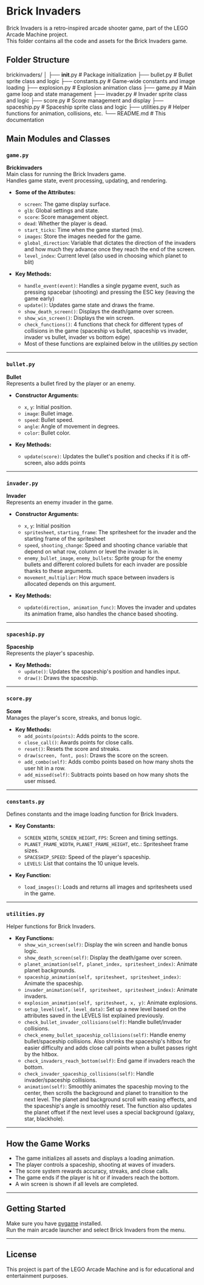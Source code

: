 # Brick Invaders

Brick Invaders is a retro-inspired arcade shooter game, part of the LEGO Arcade Machine project.  
This folder contains all the code and assets for the Brick Invaders game.

## Folder Structure

brickinvaders/
│
├── __init__.py           # Package initialization
├── bullet.py             # Bullet sprite class and logic
├── constants.py          # Game-wide constants and image loading
├── explosion.py          # Explosion animation class
├── game.py               # Main game loop and state management
├── invader.py            # Invader sprite class and logic
├── score.py              # Score management and display
├── spaceship.py          # Spaceship sprite class and logic
├── utilities.py          # Helper functions for animation, collisions, etc.
└── README.md             # This documentation

## Main Modules and Classes

### `game.py`
**Brickinvaders**  
Main class for running the Brick Invaders game.  
Handles game state, event processing, updating, and rendering.

- **Some of the Attributes:**
  - `screen`: The game display surface.
  - `glb`: Global settings and state.
  - `score`: Score management object.
  - `dead`: Whether the player is dead.
  - `start_ticks`: Time when the game started (ms).
  - `images`: Store the images needed for the game.
  - `global_direction`: Variable that dictates the direction of the invaders and how much they advance once they reach the end of the screen.
  - `level_index`: Current level (also used in choosing which planet to blit)

- **Key Methods:**
  - `handle_event(event)`: Handles a single pygame event, such as pressing spacebar (shooting) and pressing the ESC key (leaving the game early)
  - `update()`: Updates game state and draws the frame.
  - `show_death_screen()`: Displays the death/game over screen.
  - `show_win_screen()`: Displays the win screen.
  - `check_functions()`: 4 functions that check for different types of collisions in the game (spaceship vs bullet, spaceship vs invader, invader vs bullet, invader vs bottom edge)
  - Most of these functions are explained below in the utilities.py section

---

### `bullet.py`
**Bullet**  
Represents a bullet fired by the player or an enemy.

- **Constructor Arguments:**
  - `x`, `y`: Initial position.
  - `image`: Bullet image.
  - `speed`: Bullet speed.
  - `angle`: Angle of movement in degrees.
  - `color`: Bullet color.

- **Key Methods:**
  - `update(score)`: Updates the bullet's position and checks if it is off-screen, also adds points

---

### `invader.py`
**Invader**  
Represents an enemy invader in the game.

- **Constructor Arguments:**
  - `x`, `y`: Initial position
  - `spritesheet`, `starting_frame`: The spritesheet for the invader and the starting frame of the spritesheet
  - `speed`, `shooting_change`: Speed and shooting chance variable that depend on what row, column or level the invader is in.
  - `enemy_bullet_image`, `enemy_bullets`: Sprite group for the enemy bullets and different colored bullets for each invader are possible thanks to these arguments.
  - `movement_multiplier`: How much space between invaders is allocated depends on this argument.

- **Key Methods:**
  - `update(direction, animation_func)`: Moves the invader and updates its animation frame, also handles the chance based shooting.
  
---

### `spaceship.py`
**Spaceship**  
Represents the player's spaceship.

- **Key Methods:**
  - `update()`: Updates the spaceship's position and handles input.
  - `draw()`: Draws the spaceship.

---

### `score.py`
**Score**  
Manages the player's score, streaks, and bonus logic.

- **Key Methods:**
  - `add_points(points)`: Adds points to the score.
  - `close_call()`: Awards points for close calls.
  - `reset()`: Resets the score and streaks.
  - `draw(screen, font, pos)`: Draws the score on the screen.
  - `add_combo(self)`: Adds combo points based on how many shots the user hit in a row.
  - `add_missed(self)`: Subtracts points based on how many shots the user missed.

---

### `constants.py`
Defines constants and the image loading function for Brick Invaders.

- **Key Constants:**
  - `SCREEN_WIDTH`, `SCREEN_HEIGHT`, `FPS`: Screen and timing settings.
  - `PLANET_FRAME_WIDTH`, `PLANET_FRAME_HEIGHT`, etc.: Spritesheet frame sizes.
  - `SPACESHIP_SPEED`: Speed of the player's spaceship.
  - `LEVELS`: List that contains the 10 unique levels.

- **Key Function:**
  - `load_images()`: Loads and returns all images and spritesheets used in the game.

---

### `utilities.py`
Helper functions for Brick Invaders.

- **Key Functions:**
  - `show_win_screen(self)`: Display the win screen and handle bonus logic.
  - `show_death_screen(self)`: Display the death/game over screen.
  - `planet_animation(self, planet_index, spritesheet_index)`: Animate planet backgrounds.
  - `spaceship_animation(self, spritesheet, spritesheet_index)`: Animate the spaceship.
  - `invader_animation(self, spritesheet, spritesheet_index)`: Animate invaders.
  - `explosion_animation(self, spritesheet, x, y)`: Animate explosions.
  - `setup_level(self, level_data)`: Set up a new level based on the attributes saved in the LEVELS list explained previously.
  - `check_bullet_invader_collisions(self)`: Handle bullet/invader collisions.
  - `check_enemy_bullet_spaceship_collisions(self)`: Handle enemy bullet/spaceship collisions. Also shrinks the spaceship's hitbox for easier difficulty and adds close call points when a bullet passes right by the hitbox.
  - `check_invaders_reach_bottom(self)`: End game if invaders reach the bottom.
  - `check_invader_spaceship_collisions(self)`: Handle invader/spaceship collisions.
  - `animation(self)`: Smoothly animates the spaceship moving to the center, then scrolls the background and planet to transition to the next level. The planet and background scroll with easing effects, and the spaceship's angle is smoothly reset. The function also updates the planet offset if the next level uses a special background (galaxy, star, blackhole).

---

## How the Game Works

- The game initializes all assets and displays a loading animation.
- The player controls a spaceship, shooting at waves of invaders.
- The score system rewards accuracy, streaks, and close calls.
- The game ends if the player is hit or if invaders reach the bottom.
- A win screen is shown if all levels are completed.

---

## Getting Started

Make sure you have [pygame](https://www.pygame.org/) installed.  
Run the main arcade launcher and select Brick Invaders from the menu.

---

## License

This project is part of the LEGO Arcade Machine and is for educational and entertainment purposes.